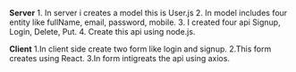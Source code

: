 **Server**
    1. In server i creates a model this is User.js
    2. In model  includes four entity like fullName, email, password, mobile.
    3. I created four api Signup, Login, Delete, Put.
    4. Create this api using node.js.

**Client**
   1.In client side create two form like login and signup.
   2.This form creates using React.
   3.In form intigreats the api using axios.
